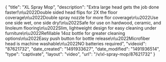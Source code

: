 {
    "title": "XL Spray Mop",
    "description": "Extra large head gets the job done faster!\n\u2022Double sided head flips for 2X the floor coverage\n\u2022Double spray nozzle for more flor coverage\n\u2022Use one side wet, one side dry!\n\u2022Safe for use on hardwood, ceramic, and linoleum flooring\n\u2022Slim, lightweight design for easy cleaning under furniture\n\u2022Refillable 14oz bottle for greater cleaning options\n\u2022Easy push button for bottle release\n\u2022Microfiber head is machine washable\n\u2022NO batteries required",
    "videoid": "87621732",
    "date_created": "1491933627",
    "date_modified": "1491936514",
    "type": "captivate",
    "layout": "video",
    "url": "\/v\/xl-spray-mop\/87621732"
}